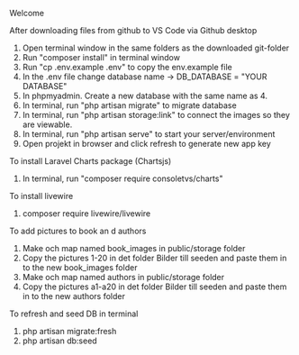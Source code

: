 Welcome

After downloading files from github to VS Code via Github desktop
1. Open terminal window in the same folders as the downloaded git-folder
2. Run "composer install" in terminal window
3. Run "cp .env.example .env" to copy the env.example file
4. In the .env file change database name -> DB_DATABASE = "YOUR DATABASE"
5. In phpmyadmin. Create a new database with the same name as 4.
6. In terminal, run "php artisan migrate" to migrate database
7. In terminal, run "php artisan storage:link" to connect the images so they are viewable.
8. In terminal, run "php artisan serve" to start your server/environment
9. Open projekt in browser and click refresh to generate new app key

To install Laravel Charts package (Chartsjs)
1. In terminal, run "composer require consoletvs/charts"

To install livewire
1. composer require livewire/livewire

To add pictures to book an d authors
1. Make och map named book_images in public/storage folder
2. Copy the pictures 1-20 in det folder Bilder till seeden and paste them in to the new book_images folder
3. Make och map named authors in public/storage folder
4. Copy the pictures a1-a20 in det folder Bilder till seeden and paste them in to the new authors folder

To refresh and seed DB in terminal
1. php artisan migrate:fresh
2. php artisan db:seed  

